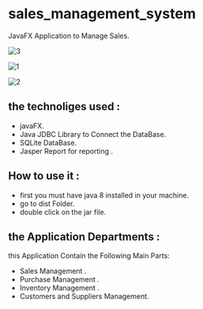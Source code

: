 # sales_management_system
JavaFX Application to Manage Sales.

![3](https://user-images.githubusercontent.com/80187951/168001292-d4bea9e2-727b-467c-8089-0ffe6bd49cb0.JPG)



![1](https://user-images.githubusercontent.com/80187951/168001333-c9555a1c-472f-4489-9cc2-803566e57f0c.JPG)



![2](https://user-images.githubusercontent.com/80187951/168001358-50c3a7f5-d074-41d1-a729-7bee6958f048.JPG)


## the technoliges used :
- javaFX.
- Java JDBC Library to Connect the DataBase.
- SQLite DataBase.
- Jasper Report for reporting .

## How to use it :
- first you must have java 8 installed in your machine.
- go to dist Folder.
- double click on the jar file.

## the Application Departments :
this Application Contain the Following Main Parts:
- Sales Management .
- Purchase Management .
- Inventory Management .
- Customers and Suppliers Management.


